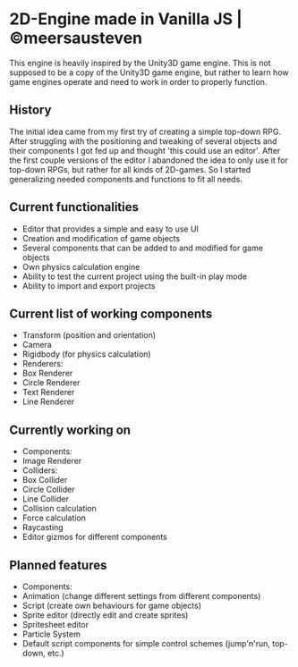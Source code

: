 # 2D-Engine made in Vanilla JS | ©meersausteven

This engine is heavily inspired by the Unity3D game engine.
This is not supposed to be a copy of the Unity3D game engine, but rather to learn how game engines operate and need to work in order to properly function.

## History
The initial idea came from my first try of creating a simple top-down RPG. After struggling with the positioning and tweaking of several objects and their components I got fed up and thought 'this could use an editor'.
After the first couple versions of the editor I abandoned the idea to only use it for top-down RPGs, but rather for all kinds of 2D-games. So I started generalizing needed components and functions to fit all needs.

## Current functionalities
* Editor that provides a simple and easy to use UI
* Creation and modification of game objects
* Several components that can be added to and modified for game objects
* Own physics calculation engine
* Ability to test the current project using the built-in play mode
* Ability to import and export projects

## Current list of working components
* Transform (position and orientation)
* Camera
* Rigidbody (for physics calculation)
* Renderers:
 * Box Renderer
 * Circle Renderer
 * Text Renderer
 * Line Renderer

## Currently working on
* Components:
 * Image Renderer
 * Colliders:
  * Box Collider
  * Circle Collider
  * Line Collider
* Collision calculation
* Force calculation
* Raycasting
* Editor gizmos for different components

## Planned features
* Components:
 * Animation (change different settings from different components)
 * Script (create own behaviours for game objects)
* Sprite editor (directly edit and create sprites)
* Spritesheet editor
* Particle System
* Default script components for simple control schemes (jump'n'run, top-down, etc.)
